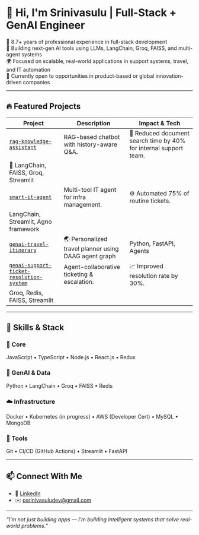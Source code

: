 # 👋 Hi, I'm Srinivasulu | Full-Stack + GenAI Engineer

🚀 8.7+ years of professional experience in full-stack development  
🧠 Building next-gen AI tools using LLMs, LangChain, Groq, FAISS, and multi-agent systems  
🌍 Focused on scalable, real-world applications in support systems, travel, and IT automation  
🎯 Currently open to opportunities in product-based or global innovation-driven companies

---

## 🔥 Featured Projects

| Project | Description | Impact & Tech |
|--------|-------------|------|
| [`rag-knowledge-assistant`](https://github.com/srinitech-ai/rag-knowledge-assistant) |RAG-based chatbot with history-aware Q&A. | 🚀 Reduced document search time by 40% for internal support team.
🔧 LangChain, FAISS, Groq, Streamlit |
| [`smart-it-agent`](https://github.com/srinitech-ai/smart-it-agent) | Multi-tool IT agent for infra management. | ⚙️ Automated 75% of routine tickets.
LangChain, Streamlit, Agno framework |
| [`genai-travel-itinerary`](https://github.com/srinitech-ai/genai-travel-itinerary) | 🌏 Personalized travel planner using DAAG agent graph | Python, FastAPI, Agents |
| [`genai-support-ticket-resolution-system`](https://github.com/srinitech-ai/genai-support-ticket-resolution-system) | Agent-collaborative ticketing & escalation. | 📈 Improved resolution rate by 30%.
Groq, Redis, FAISS, Streamlit |

---

## 🧠 Skills & Stack

### 🚀 Core  
JavaScript • TypeScript • Node.js • React.js • Redux  

### 🤖 GenAI & Data  
Python • LangChain • Groq • FAISS • Redis  

### ☁️ Infrastructure  
Docker • Kubernetes (in progress) • AWS (Developer Cert) • MySQL • MongoDB  

### 🔧 Tools  
Git • CI/CD (GitHub Actions) • Streamlit • FastAPI  


---

## 📫 Connect With Me

- 💼 [LinkedIn](https://www.linkedin.com/in/srinivasulupusala/)
- ✉️ psrinivasuludev@gmail.com 

---

_“I’m not just building apps — I’m building intelligent systems that solve real-world problems.”_
